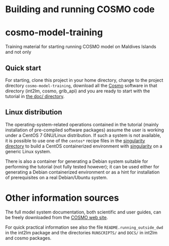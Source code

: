 # Building and running COSMO code #

# cosmo-model-training

Training material for starting running COSMO model on Maldives Islands
and not only

## Quick start

For starting, clone this project in your home directory, change to the
project directory `cosmo-model-training`, download all the
[Cosmo](http://www.cosmo.model.org/) software in that directory
(int2lm, cosmo, grib_api) and you are ready to start with the tutorial
in [the doc/ directory](doc/README.md).

## Linux distribution

The operating-system-related operations contained in the tutorial
(mainly installation of pre-compiled software packages) assume the
user is working under a CentOS 7 GNU/Linux distribution. If such a
system is not available, it is possible to use one of the `centos*`
recipe files in the [singularity directory](singularity) to build a
CentOS containerized environment with
[singularity](http://singularity.lbl.gov/) on a generic Linux system.

There is also a container for generating a Debian system suitable for
performing the tutorial (not fully tested however); it can be used
either for generating a Debian containerized environment or as a hint
for installation of prerequisites on a real Debian/Ubuntu system.

# Other information sources #

The full model system documentation, both scientific and user guides,
can be freely downloaded from the [COSMO web
site](http://www.cosmo.model.org/).

For quick practical information see also the file
`README.running_outside_dwd` in the int2lm package and the directories
`RUNSCRIPTS/` and `DOCS/` in int2lm and cosmo packages.